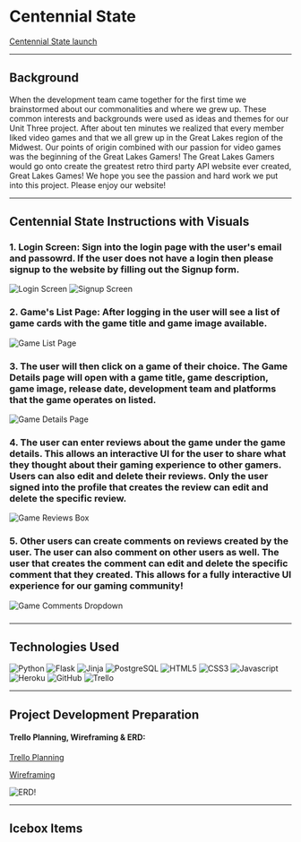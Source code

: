 # Centennial State

[Centennial State launch](https://great-lakes-games.herokuapp.com/)

***

## Background

When the development team came together for the first time we brainstormed about our commonalities and where we grew up. These common interests and backgrounds were used as ideas and themes for our Unit Three project. After about ten minutes we realized that every member liked video games and that we all grew up in the Great Lakes region of the Midwest. Our points of origin combined with  our passion for video games was the beginning of the Great Lakes Gamers! The Great Lakes Gamers would go onto create the greatest retro third party API website ever created, Great Lakes Games! We hope you see the passion and hard work we put into this project. Please enjoy our website!

***

## Centennial State Instructions with Visuals


### 1. Login Screen: Sign into the login page with the user's email and passowrd. If the user does not have a login then please signup to the website by filling out the Signup form.
![Login Screen](/public/assets/login.png "Login into Great Lakes Games")
![Signup Screen](/public/assets/signup.png "Signup for Great Lakes Games")

### 2. Game's List Page: After logging in the user will see a list of game cards with the game title and game image available.
![Game List Page](/public/assets/game-list.png "Game List Screen")

### 3. The user will then click on a game of their choice. The Game Details page will open with a game title, game description, game image, release date, development team and platforms that the game operates on listed.
![Game Details Page](/public/assets/game-details-page.png "Game Details Page")

### 4. The user can enter reviews about the game under the game details. This allows an interactive UI for the user to share what they thought about their gaming experience to other gamers. Users can also edit and delete their reviews. Only the user signed into the profile that creates the review can edit and delete the specific review.
![Game Reviews Box](/public/assets/add-your-own-review.png "Game Reviews Box")


### 5. Other users can create comments on reviews created by the user. The user can also comment on other users as well. The user that creates the comment can edit and delete the specific comment that they created. This allows for a fully interactive UI experience for our gaming community!
![Game Comments Dropdown](/public/assets/comment-dropdown.png "Game Comments Dropdown")

###

***
## Technologies Used

![Python](https://img.shields.io/badge/Python-FFD43B?style=for-the-badge&logo=python&logoColor=blue)  ![Flask](https://img.shields.io/badge/Flask-000000?style=for-the-badge&logo=flask&logoColor=white)  ![Jinja]()  ![PostgreSQL](https://img.shields.io/badge/PostgreSQL-316192?style=for-the-badge&logo=postgresql&logoColor=white)  ![HTML5](https://img.shields.io/badge/HTML5-E34F26?style=for-the-badge&logo=html5&logoColor=white)  ![CSS3](https://img.shields.io/badge/CSS3-1572B6?style=for-the-badge&logo=css3&logoColor=white)  ![Javascript](https://img.shields.io/badge/JavaScript-F7DF1E?style=for-the-badge&logo=javascript&logoColor=black)  ![Heroku](https://img.shields.io/badge/Heroku-430098?style=for-the-badge&logo=heroku&logoColor=white)  ![GitHub](https://img.shields.io/badge/github-%23121011.svg?style=for-the-badge&logo=github&logoColor=white)  ![Trello](https://img.shields.io/badge/Trello-0052CC?style=for-the-badge&logo=trello&logoColor=white)


***

## Project Development Preparation

#### Trello Planning, Wireframing & ERD:

[Trello Planning](https://trello.com/b/QYNA3SmY/centennial-state-unit-4-project-planning)

[Wireframing](https://whimsical.com/great-lake-gaming-wireframe-WkSLCdR2cWLcebdsFLe6X)

![ERD!](/public/assets/erd-unit-three-project.png "ERD")

***

## Icebox Items
